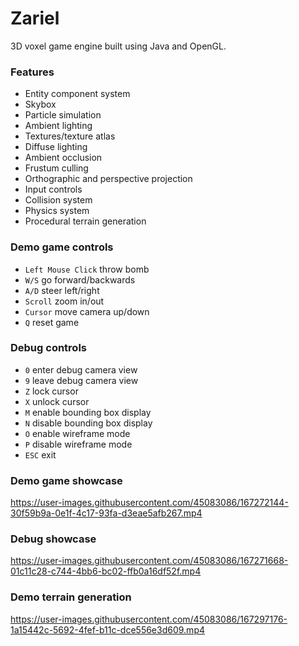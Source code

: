 # Zariel

3D voxel game engine built using Java and OpenGL.

### Features
- Entity component system
- Skybox
- Particle simulation
- Ambient lighting
- Textures/texture atlas
- Diffuse lighting
- Ambient occlusion
- Frustum culling
- Orthographic and perspective projection
- Input controls
- Collision system
- Physics system
- Procedural terrain generation

### Demo game controls
- `Left Mouse Click` throw bomb
- `W/S` go forward/backwards
- `A/D` steer left/right
- `Scroll` zoom in/out
- `Cursor` move camera up/down 
- `Q` reset game

### Debug controls
- `0` enter debug camera view
- `9` leave debug camera view
- `Z` lock cursor
- `X` unlock cursor 
- `M` enable bounding box display
- `N` disable bounding box display
- `O` enable wireframe mode
- `P` disable wireframe mode
- `ESC` exit 

### Demo game showcase
https://user-images.githubusercontent.com/45083086/167272144-30f59b9a-0e1f-4c17-93fa-d3eae5afb267.mp4

### Debug showcase
https://user-images.githubusercontent.com/45083086/167271668-01c11c28-c744-4bb6-bc02-ffb0a16df52f.mp4

### Demo terrain generation
https://user-images.githubusercontent.com/45083086/167297176-1a15442c-5692-4fef-b11c-dce556e3d609.mp4
